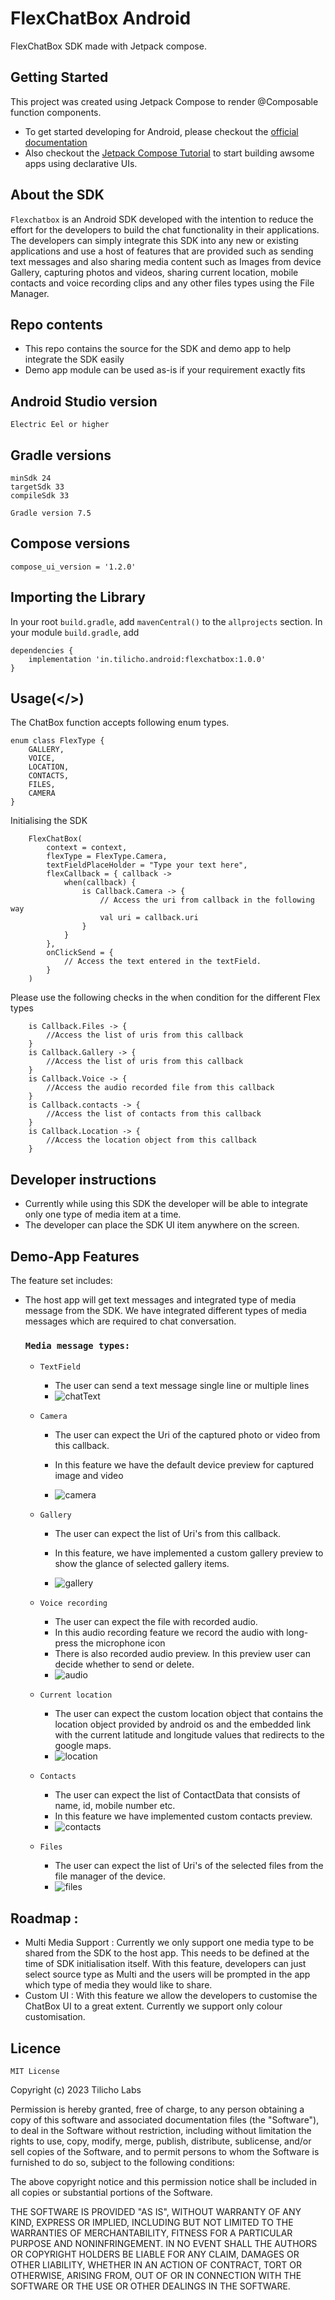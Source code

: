 # FlexChatBox Android

FlexChatBox SDK made with Jetpack compose.

## Getting Started
This project was created using Jetpack Compose to render @Composable function components.

- To get started developing for Android, please checkout the [official documentation](https://developer.android.com/)
- Also checkout the [Jetpack Compose Tutorial](https://developer.android.com/jetpack/compose/tutorial) to start building awsome apps using declarative UIs.

## About the SDK

`Flexchatbox` is an Android SDK developed with the intention to reduce the effort for the developers to build the chat functionality in their applications. The developers can simply integrate this SDK into any new or existing applications and use a host of features that are provided such as sending text messages and also sharing media content such as Images from device Gallery, capturing photos and videos, sharing current location, mobile contacts and voice recording clips and any other files types using the File Manager.

## Repo contents
- This repo contains the source for the SDK and demo app to help integrate the SDK easily
- Demo app module can be used as-is if your requirement exactly fits

## Android Studio version
```
Electric Eel or higher
```

## Gradle versions
```
minSdk 24
targetSdk 33
compileSdk 33

Gradle version 7.5
```
## Compose versions
```
compose_ui_version = '1.2.0'
```

## Importing the Library

In your root `build.gradle`, add `mavenCentral()` to the `allprojects` section.
In your module `build.gradle`, add

    dependencies {
        implementation 'in.tilicho.android:flexchatbox:1.0.0'
    }

## Usage(</>)

The ChatBox function accepts following enum types.


```
enum class FlexType {
    GALLERY,
    VOICE,
    LOCATION,
    CONTACTS,
    FILES,
    CAMERA
}
```
Initialising the SDK

```
    FlexChatBox(
        context = context,
        flexType = FlexType.Camera,
        textFieldPlaceHolder = "Type your text here",
        flexCallback = { callback -> 
            when(callback) {
                is Callback.Camera -> {
                    // Access the uri from callback in the following way
                    val uri = callback.uri
                }
            }
        },
        onClickSend = {
            // Access the text entered in the textField.
        }
    )
```
Please use the following checks in the when condition for the different Flex types

```
    is Callback.Files -> {
        //Access the list of uris from this callback
    }
    is Callback.Gallery -> {
        //Access the list of uris from this callback
    }
    is Callback.Voice -> {
        //Access the audio recorded file from this callback
    }
    is Callback.contacts -> {
        //Access the list of contacts from this callback
    }
    is Callback.Location -> {
        //Access the location object from this callback
    }
```

## Developer instructions

- Currently while using this SDK the developer will be able to integrate only one type of media item at a time.
- The developer can place the SDK UI item anywhere on the screen.
## Demo-App Features

The feature set includes:

- The host app will get text messages and integrated type of media message from the SDK. We have integrated
  different types of media messages which are required to chat conversation.

  ### `Media message types:`
    - `TextField`
        - The user can send a text message single line or multiple lines
        - ![chatText](https://user-images.githubusercontent.com/113417724/231669426-692018a6-7826-4f8f-a018-9dd84b4649a0.gif)

    - `Camera`
        - The user can expect the Uri of the captured photo or video from this callback.

        - In this feature we have the default device preview for captured image and video
        - ![camera](https://user-images.githubusercontent.com/113417724/231696519-5b3668c6-0591-48aa-bdce-cb128b996a94.gif)

    - `Gallery`
        - The user can expect the list of Uri's from this callback.

        - In this feature, we have implemented a custom gallery preview to show the glance of
          selected gallery items.
        - ![gallery](https://user-images.githubusercontent.com/113417724/231698598-22bc6c45-3156-4ff8-987e-1daaf5a8d8ef.gif)

    - `Voice recording`
        - The user can expect the file with recorded audio.
        - In this audio recording feature we record the audio with long-press the microphone icon
        - There is also recorded audio preview. In this preview user can decide whether to send or
          delete.
        - ![audio](https://user-images.githubusercontent.com/113417724/231706822-3b588a94-62af-4584-8f27-37eb0190faed.gif)

    - `Current location`
        - The user can expect the custom location object that contains the location object provided
          by android os and the embedded link with the current latitude and longitude values that
          redirects to the google maps.
        - ![location](https://user-images.githubusercontent.com/113417724/231700998-84d77183-dd9f-4a0c-ad63-69c48f2a5a94.gif)

    - `Contacts`
        - The user can expect the list of ContactData that consists of name, id, mobile number etc.
        - In this feature we have implemented custom contacts preview.
        - ![contacts](https://user-images.githubusercontent.com/113417724/231708586-58618da9-d408-477b-85a9-fe377512cba2.gif)

    - `Files`
        - The user can expect the list of Uri's of the selected files from the file manager of the
          device.
        - ![files](https://user-images.githubusercontent.com/113417724/231709421-a552e8a3-c707-4fc4-9713-06b7b11e42b1.gif)


## Roadmap :

- Multi Media Support : Currently we only support one media type to be shared from the SDK to the host app. This needs to be defined at the time of SDK initialisation itself. With this feature, developers can just select source type as Multi and the users will be prompted in the app which type of media they would like to share.
- Custom UI : With this feature we allow the developers to customise the ChatBox UI to a great extent. Currently we support only colour customisation.

## Licence

`MIT License`

Copyright (c) 2023 Tilicho Labs

Permission is hereby granted, free of charge, to any person obtaining a copy
of this software and associated documentation files (the "Software"), to deal
in the Software without restriction, including without limitation the rights
to use, copy, modify, merge, publish, distribute, sublicense, and/or sell
copies of the Software, and to permit persons to whom the Software is
furnished to do so, subject to the following conditions:

The above copyright notice and this permission notice shall be included in all
copies or substantial portions of the Software.

THE SOFTWARE IS PROVIDED "AS IS", WITHOUT WARRANTY OF ANY KIND, EXPRESS OR
IMPLIED, INCLUDING BUT NOT LIMITED TO THE WARRANTIES OF MERCHANTABILITY,
FITNESS FOR A PARTICULAR PURPOSE AND NONINFRINGEMENT. IN NO EVENT SHALL THE
AUTHORS OR COPYRIGHT HOLDERS BE LIABLE FOR ANY CLAIM, DAMAGES OR OTHER
LIABILITY, WHETHER IN AN ACTION OF CONTRACT, TORT OR OTHERWISE, ARISING FROM,
OUT OF OR IN CONNECTION WITH THE SOFTWARE OR THE USE OR OTHER DEALINGS IN THE
SOFTWARE.
